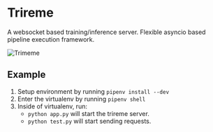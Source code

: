 # Trireme

A websocket based training/inference server. Flexible asyncio based pipeline execution framework.

![Trimeme](https://cdn.britannica.com/668x448/70/185470-004-DE86BA21.jpg)


## Example
1. Setup environment by running `pipenv install --dev`
2. Enter the virtualenv by running `pipenv shell`
3. Inside of virtualenv, run:
    - `python app.py` will start the trireme server. 
    - `python test.py` will start sending requests.
